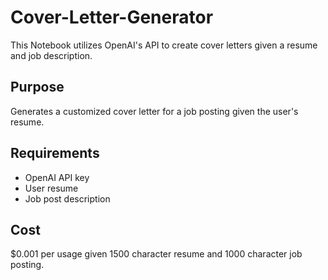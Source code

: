 # Cover-Letter-Generator
This Notebook utilizes OpenAI's API to create cover letters given a resume and job description.

## Purpose
Generates a customized cover letter for a job posting given the user's resume.

## Requirements
- OpenAI API key
- User resume
- Job post description

## Cost
$0.001 per usage given 1500 character resume and 1000 character job posting.
